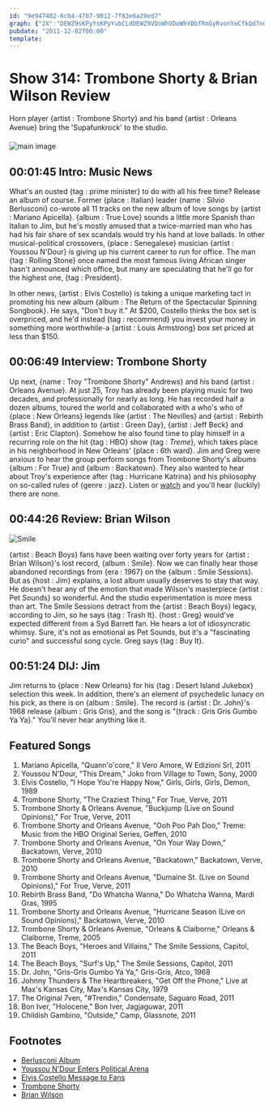 ```yaml
---
id: "9e947482-6cb4-47b7-9812-7f83e6a20ed7"
graph: {"2X":"DEWZ9sKPyYsKPyYvbCLdDEWZ9VDoWhVDoWhYDbfRnGyRvonYeCfkQd7nGyRv1TbxeVnasGVnasGehDss1TbxePLPV7","BD":"9UPVeusOBt8u8f49UPVe9UPVenJ3bI9UPVejVH9KjVH9KusOBt8u8f4jVH9K","222":"XtADYe3iyTBbv0Ge3iyTBC22CBbv0G97qipBC22CBC22CBQsAMBQsAMX6cfd97qipBHm1G","2DO":"9UPVeNKaKRn9i2kqYVo9NKaKRn9i2kNKaKRvFuq0n9i2kvFuq0"}
pubdate: "2011-12-02T00:00"
template: 
---
```






# Show 314: Trombone Shorty & Brian Wilson Review

Horn player {artist : Trombone Shorty} and his band {artist : Orleans Avenue} bring the 'Supafunkrock' to the studio.

![main image](https://static.soundopinions.org/images/2011/tromboneshorty.jpg)



## 00:01:45 Intro: Music News

What's an ousted {tag : prime minister} to do with all his free time? Release an album of course. Former {place : Italian} leader {name : Silvio Berlusconi} co-wrote all 11 tracks on the new album of love songs by {artist : Mariano Apicella}. {album : True Love} sounds a little more Spanish than Italian to Jim, but he's mostly amused that a twice-married man who has had his fair share of sex scandals would try his hand at love ballads. In other musical-political crossovers, {place : Senegalese} musician {artist : Youssou N'Dour} is giving up his current career to run for office. The man {tag : Rolling Stone} once named the most famous living African singer hasn't announced which office, but many are speculating that he'll go for the highest one, {tag : President}.

In other news, {artist : Elvis Costello} is taking a unique marketing tact in promoting his new album {album : The Return of the Spectacular Spinning Songbook}. He says, "Don't buy it." At $200, Costello thinks the box set is overpriced, and he'd instead {tag : recommend} you invest your money in something more worthwhile-a {artist : Louis Armstrong} box set priced at less than $150.



## 00:06:49 Interview: Trombone Shorty

Up next, {name : Troy "Trombone Shorty" Andrews} and his band {artist : Orleans Avenue}. At just 25, Troy has already been playing music for two decades, and professionally for nearly as long. He has recorded half a dozen albums, toured the world and collaborated with a who's who of {place : New Orleans} legends like {artist : The Nevilles} and {artist : Rebirth Brass Band}, in addition to {artist : Green Day}, {artist : Jeff Beck} and {artist : Eric Clapton}. Somehow he also found time to play himself in a recurring role on the hit {tag : HBO} show {tag : *Treme*}, which takes place in his neighborhood in New Orleans' {place : 6th ward}. Jim and Greg were anxious to hear the group perform songs from Trombone Shorty's albums {album : For True} and {album : Backatown}. They also wanted to hear about Troy's experience after {tag : Hurricane Katrina} and his philosophy on so-called rules of {genre : jazz}. Listen or [watch](https://vimeo.com/groups/207888) and you'll hear (luckily) there are none.



## 00:44:26 Review: Brian Wilson

![Smile](https://static.soundopinions.org/assets/314/2220.jpg)

{artist : Beach Boys} fans have been waiting over forty years for {artist : Brian Wilson}'s lost record, {album : Smile}. Now we can finally hear those abandoned recordings from {era : 1967} on the {album : Smile Sessions}. But as {host : Jim} explains, a lost album usually deserves to stay that way. He doesn't hear any of the emotion that made Wilson's masterpiece {artist : Pet Sounds} so wonderful. And the studio experimentation is more mess than art. The Smile Sessions detract from the {artist : Beach Boys} legacy, according to Jim, so he says {tag : Trash It}. {host : Greg} would've expected different from a Syd Barrett fan. He hears a lot of idiosyncratic whimsy. Sure, it's not as emotional as Pet Sounds, but it's a "fascinating curio" and successful song cycle. Greg says {tag : Buy It}.



## 00:51:24 DIJ: Jim

Jim returns to {place : New Orleans} for his {tag : Desert Island Jukebox} selection this week. In addition, there's an element of psychedelic lunacy on his pick, as there is on {album : Smile}. The record is {artist : Dr. John}'s 1968 release {album : Gris Gris}, and the song is "{track : Gris Gris Gumbo Ya Ya}." You'll never hear anything like it.



## Featured Songs

1. Mariano Apicella, "Quann'o'core," Il Vero Amore, W Edizioni Srl, 2011
2. Youssou N'Dour, "This Dream," Joko from Village to Town, Sony, 2000
3. Elvis Costello, "I Hope You're Happy Now," Girls, Girls, Girls, Demon, 1989
4. Trombone Shorty, "The Craziest Thing," For True, Verve, 2011
5. Trombone Shorty & Orleans Avenue, "Buckjump (Live on Sound Opinions)," For True, Verve, 2011
6. Trombone Shorty and Orleans Avenue, "Ooh Poo Pah Doo," Treme: Music from the HBO Original Series, Geffen, 2010
7. Trombone Shorty and Orleans Avenue, "On Your Way Down," Backatown, Verve, 2010
8. Trombone Shorty and Orleans Avenue, "Backatown," Backatown, Verve, 2010
9. Trombone Shorty and Orleans Avenue, "Dumaine St. (Live on Sound Opinions)," For True, Verve, 2011
10. Rebirth Brass Band, "Do Whatcha Wanna," Do Whatcha Wanna, Mardi Gras, 1995
11. Trombone Shorty and Orleans Avenue, "Hurricane Season (Live on Sound Opinions)," Backatown, Verve, 2010
12. Trombone Shorty & Orleans Avenue, "Orleans & Claiborne," Orleans & Claiborne, Treme, 2005
13. The Beach Boys, "Heroes and Villains," The Smile Sessions, Capitol, 2011
14. The Beach Boys, "Surf's Up," The Smile Sessions, Capitol, 2011
15. Dr. John, "Gris-Gris Gumbo Ya Ya," Gris-Gris, Atco, 1968
16. Johnny Thunders & The Heartbreakers, "Get Off the Phone," Live at Max's Kansas City, Max's Kansas City, 1979
17. The Original 7ven, "#Trendin," Condensate, Saguaro Road, 2011
18. Bon Iver, "Holocene," Bon Iver, Jagjaguwar, 2011
19. Childish Gambino, "Outside," Camp, Glassnote, 2011



## Footnotes

- [Berlusconi Album](http://www.theguardian.com/world/2011/nov/22/silvio-berlusconi-love-songs-cd)
- [Youssou N'Dour Enters Political Arena](http://www.telegraph.co.uk/culture/music/music-news/8920756/Youssou-NDour-gives-up-music-for-politics.html)
- [Elvis Costello Message to Fans](http://www.billboard.com/articles/news/464926/elvis-costello-tells-fans-to-steal-pricey-box-set)
- [Trombone Shorty](http://www.tromboneshorty.com/#!all)
- [Brian Wilson](http://www.brianwilson.com/)